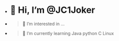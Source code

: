 - # 👋 Hi, I’m @JC1Joker
- > 👀 I’m interested in ...
- > 🌱 I’m currently learning Java python C Linux

<!---
JC1Joker/JC1Joker is a ✨ special ✨ repository because its `README.md` (this file) appears on your GitHub profile.
You can click the Preview link to take a look at your changes.
--->
